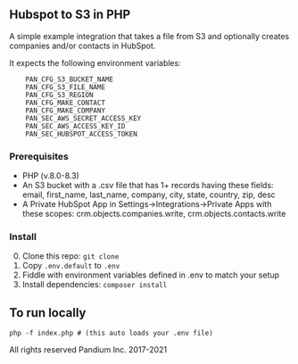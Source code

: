 ## Hubspot to S3 in PHP

A simple example integration that takes a file from S3 and optionally creates companies and/or contacts in HubSpot.

It expects the following environment variables:

```
    PAN_CFG_S3_BUCKET_NAME
    PAN_CFG_S3_FILE_NAME
    PAN_CFG_S3_REGION
    PAN_CFG_MAKE_CONTACT
    PAN_CFG_MAKE_COMPANY
    PAN_SEC_AWS_SECRET_ACCESS_KEY
    PAN_SEC_AWS_ACCESS_KEY_ID
    PAN_SEC_HUBSPOT_ACCESS_TOKEN
```

### Prerequisites

- PHP (v.8.0-8.3)
- An S3 bucket with a .csv file that has 1+ records having these fields: email, first_name, last_name, company, city, state, country, zip, desc
- A Private HubSpot App in Settings->Integrations->Private Apps with these scopes: crm.objects.companies.write, crm.objects.contacts.write

### Install

0. Clone this repo: `git clone `
0. Copy `.env.default` to `.env`
0. Fiddle with environment variables defined in .env to match your setup
0. Install dependencies: `composer install`

## To run locally
`php -f index.php # (this auto loads your .env file)`



All rights reserved Pandium Inc. 2017-2021
